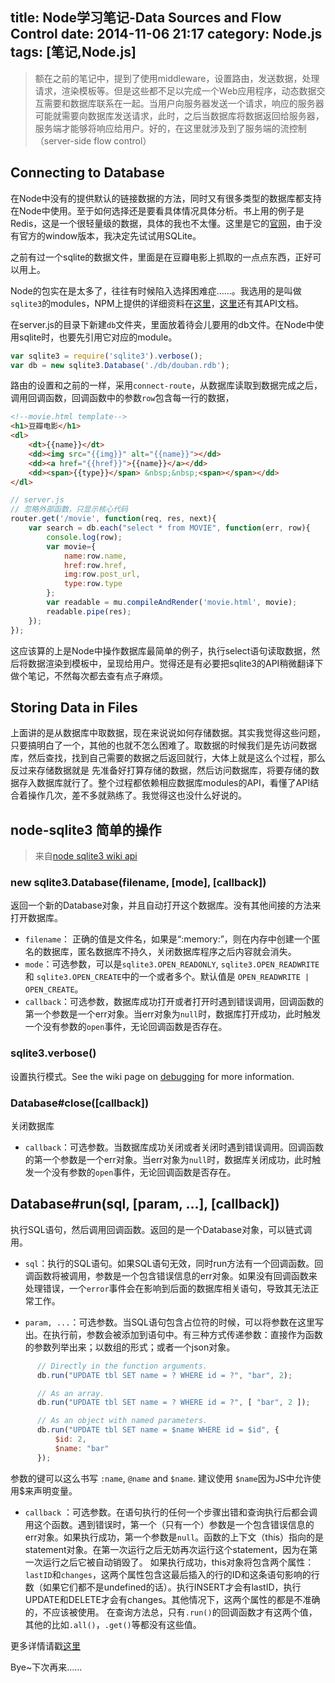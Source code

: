 title: Node学习笔记-Data Sources and Flow Control
date: 2014-11-06 21:17
category: Node.js
tags: [笔记,Node.js]
---

>额在之前的笔记中，提到了使用middleware，设置路由，发送数据，处理请求，渲染模板等。但是这些都不足以完成一个Web应用程序，动态数据交互需要和数据库联系在一起。当用户向服务器发送一个请求，响应的服务器可能就需要向数据库发送请求，此时，之后当数据库将数据返回给服务器，服务端才能够将响应给用户。好的，在这里就涉及到了服务端的流控制（server-side flow control）

## Connecting to Database

在Node中没有的提供默认的链接数据的方法，同时又有很多类型的数据库都支持在Node中使用。至于如何选择还是要看具体情况具体分析。书上用的例子是Redis，这是一个很轻量级的数据，具体的我也不太懂。这里是它的[官网](http://redis.io/)，由于没有官方的window版本，我决定先试试用SQLite。

之前有过一个sqlite的数据文件，里面是在豆瓣电影上抓取的一点点东西，正好可以用上。

Node的包实在是太多了，往往有时候陷入选择困难症……。我选用的是叫做`sqlite3`的modules，NPM上提供的详细资料在[这里](https://www.npmjs.org/package/sqlite3)，[这里](https://github.com/mapbox/node-sqlite3/wiki/)还有其API文档。


在server.js的目录下新建`db`文件夹，里面放着待会儿要用的db文件。在Node中使用sqlite时，也要先引用它对应的module。

```js
var sqlite3 = require('sqlite3').verbose();
var db = new sqlite3.Database('./db/douban.rdb');
```
路由的设置和之前的一样，采用`connect-route`，从数据库读取到数据完成之后，调用回调函数，回调函数中的参数`row`包含每一行的数据，

```html
<!--movie.html template-->
<h1>豆瓣电影</h1>
<dl>
    <dt>{{name}}</dt>
    <dd><img src="{{img}}" alt="{{name}}"></dd>
    <dd><a href="{{href}}">{{name}}</a></dd>
    <dd><span>{{type}}</span> &nbsp;&nbsp;<span></span></dd>
</dl>
```

```js
// server.js
// 忽略外部函数，只显示核心代码
router.get('/movie', function(req, res, next){
    var search = db.each("select * from MOVIE", function(err, row){
        console.log(row);
        var movie={
            name:row.name,
            href:row.href,
            img:row.post_url,
            type:row.type
        };
        var readable = mu.compileAndRender('movie.html', movie);
        readable.pipe(res);
    });
});
```

这应该算的上是Node中操作数据库最简单的例子，执行select语句读取数据，然后将数据渲染到模板中，呈现给用户。觉得还是有必要把sqlite3的API稍微翻译下做个笔记，不然每次都去查有点子麻烦。

## Storing Data in Files

上面讲的是从数据库中取数据，现在来说说如何存储数据。其实我觉得这些问题，只要搞明白了一个，其他的也就不怎么困难了。取数据的时候我们是先访问数据库，然后查找，找到自己需要的数据之后返回就行，大体上就是这么个过程，那么反过来存储数据就是 先准备好打算存储的数据，然后访问数据库，将要存储的数据存入数据库就行了。整个过程都依赖相应数据库modules的API，看懂了API结合着操作几次，差不多就熟练了。我觉得这也没什么好说的。

## node-sqlite3 简单的操作
>来自[node sqlite3 wiki api](https://github.com/mapbox/node-sqlite3/wiki/API)


### new sqlite3.Database(filename, [mode], [callback])

返回一个新的Database对象，并且自动打开这个数据库。没有其他间接的方法来打开数据库。

* `filename`： 正确的值是文件名，如果是“:memory:”，则在内存中创建一个匿名的数据库，匿名数据库不持久，关闭数据库程序之后内容就会消失。
* `mode`：可选参数，可以是`sqlite3.OPEN_READONLY`, `sqlite3.OPEN_READWRITE` 和 `sqlite3.OPEN_CREATE`中的一个或者多个。默认值是 `OPEN_READWRITE | OPEN_CREATE`。
* `callback`：可选参数，数据库成功打开或者打开时遇到错误调用，回调函数的第一个参数是一个err对象。当err对象为`null`时，数据库打开成功，此时触发一个没有参数的`open`事件，无论回调函数是否存在。

### sqlite3.verbose()

设置执行模式。See the wiki page on [debugging](https://github.com/developmentseed/node-sqlite3/wiki/Debugging) for more information.

### Database#close([callback])
关闭数据库

* `callback`：可选参数。当数据库成功关闭或者关闭时遇到错误调用。回调函数的第一个参数是一个err对象。当err对象为`null`时，数据库关闭成功，此时触发一个没有参数的`open`事件，无论回调函数是否存在。

## Database#run(sql, [param, ...], [callback])
执行SQL语句，然后调用回调函数。返回的是一个Database对象，可以链式调用。

* `sql`：执行的SQL语句。如果SQL语句无效，同时run方法有一个回调函数。回调函数将被调用，参数是一个包含错误信息的err对象。如果没有回调函数来处理错误，一个`error`事件会在影响到后面的数据库相关语句，导致其无法正常工作。

* `param, ...`：可选参数。当SQL语句包含占位符的时候，可以将参数在这里写出。在执行前，参数会被添加到语句中。有三种方式传递参数：直接作为函数的参数列举出来；以数组的形式；或者一个json对象。

```javascript
      // Directly in the function arguments.
      db.run("UPDATE tbl SET name = ? WHERE id = ?", "bar", 2);

      // As an array.
      db.run("UPDATE tbl SET name = ? WHERE id = ?", [ "bar", 2 ]);

      // As an object with named parameters.
      db.run("UPDATE tbl SET name = $name WHERE id = $id", {
          $id: 2,
          $name: "bar"
      });
```
 参数的键可以这么书写 `:name`, `@name` and `$name`. 建议使用 `$name`因为JS中允许使用$来声明变量。

* `callback` ：可选参数。在语句执行的任何一个步骤出错和查询执行后都会调用这个函数。遇到错误时，第一个（只有一个）参数是一个包含错误信息的err对象。如果执行成功，第一个参数是`null`。函数的上下文（this）指向的是statement对象。在第一次运行之后无妨再次运行这个statement，因为在第一次运行之后它被自动销毁了。
  如果执行成功，this对象将包含两个属性：`lastID`和`changes`，这两个属性包含这最后插入的行的ID和这条语句影响的行数（如果它们都不是undefined的话）。执行INSERT才会有lastID，执行UPDATE和DELETE才会有changes。其他情况下，这两个属性的都是不准确的，不应该被使用。
  在查询方法总，只有`.run()`的回调函数才有这两个值，其他的比如`.all()`，`.get()`等都没有这些值。

更多详情请戳[这里](https://github.com/mapbox/node-sqlite3/wiki/API)

Bye~下次再来……
